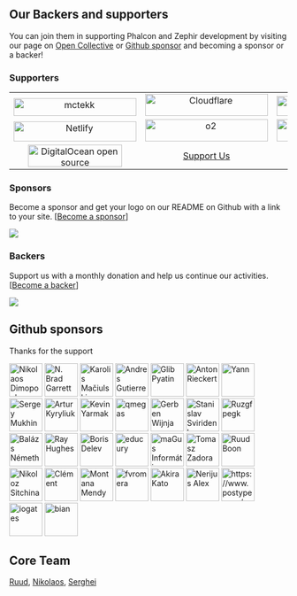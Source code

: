 ## Our Backers and supporters

You can join them in supporting Phalcon and Zephir development by visiting our page on [Open Collective](https://opencollective.com/phalcon) or [Github sponsor](https://phalcon.io/fund) and becoming a sponsor or a backer!

### Supporters

<table>
  <tbody>
    <tr>
      <td align="center" valign="bottom">
        <a href="https://mctekk.com">
          <img width="222px" height="32px" src="https://assets.phalcon.io/phalcon/images/backers/mctekk-149x34.svg" style="max-width:100%; vertical-align: bottom;" alt="mctekk">
        </a>
      </td>
      <td align="center" valign="bottom">
        <a href="https://www.cloudflare.com/">
          <img width="222px" height="40px" src="https://assets.phalcon.io/phalcon/images/backers/cloudflare.svg" style="max-width:100%;" alt="Cloudflare">
        </a>
      </td>
      <td align="center" valign="bottom">
        <a href="https://abits.com">
          <img width="222px" height="36px" src="https://assets.phalcon.io/phalcon/images/backers/abits-100x34.svg" style="max-width:100%;" alt="Abits">
        </a>
      </td>
      <td align="center" valign="bottom">
        <a href="https://algolia.com">
          <img width="222px" height="34px" src="https://assets.phalcon.io/phalcon/images/backers/algolia-725x360.svg" style="max-width:100%;" alt="Algolia">
        </a>
      </td>
    </tr>
    <tr>
    <td align="center" valign="bottom">
        <a href="https://netlify.com">
          <img width="222px" height="36px" src="https://assets.phalcon.io/phalcon/images/backers/netlify-147x40.svg" style="max-width:100%;" alt="Netlify">
        </a>
     </td>
      <td align="center" valign="bottom">
        <a href="https://odva.pro/">
          <img width="222px" height="40px" src="https://assets.phalcon.io/phalcon/images/backers/o2.svg" style="max-width:100%;" alt="o2">
        </a>
      </td>
    <td align="center" valign="bottom">   
      <a href="https://crowdin.com/">
        <img width="222px" height="40px" src="https://assets.phalcon.io/phalcon/images/backers/crowdin.png" style="max-width:100%;" alt="Crowdin">
      </a>
    </td>
     <td align="center" valign="bottom">   
      <a href="https://www.uptrends.com">
        <img width="222px" height="40px" src="https://assets.phalcon.io/phalcon/images/backers/uptrends-200x60.svg" style="max-width:100%;" alt="Uptrends Web Application Monitoring">
      </a>
    </td>
    </tr>
    <tr>
    <td align="center" valign="bottom">   
      <a href="https://www.uptrends.com">
        <img width="170px" height="40px" src="https://assets.phalcon.io/phalcon/images/backers/digitalocean.svg" style="max-width:100%;" alt="DigitalOcean open source">
      </a>
    </td>
    <td align="center" valign="center">   
      <a href="https://phalcon.io/fund">
       Support Us
      </a>
    </td>
    </tr>
  </tbody>
</table>

### Sponsors
Become a sponsor and get your logo on our README on Github with a link to your site. [[Become a sponsor](https://opencollective.com/phalcon#sponsor)]

<a href="https://opencollective.com/phalcon/#contributors">
<img src="https://opencollective.com/phalcon/tiers/sponsors.svg?avatarHeight=48&width=800">
</a>

### Backers
Support us with a monthly donation and help us continue our activities. [[Become a backer](https://opencollective.com/phalcon#backer)]

<a href="https://opencollective.com/phalcon/#contributors">
<img src="https://opencollective.com/phalcon/tiers/backers.svg?avatarHeight=48&width=800&height=200">
</a>

## Github sponsors

Thanks for the support

[//]: github-sponsors

<a href="https://github.com/niden"><img src="https://avatars2.githubusercontent.com/u/1073784?s=460&v=4" title="Nikolaos Dimopoulos" width="60" height="60"></a>
<a href="https://github.com/Brade"><img src="https://avatars.githubusercontent.com/u/46009?v=4" title="N. Brad Garrett" width="60" height="60"></a>
<a href="https://github.com/DestinyMKas"><img src="https://avatars.githubusercontent.com/u/170159?v=4" title="Karolis Mačiulskis" width="60" height="60"></a>
<a href="https://github.com/andresgutierrez"><img src="https://avatars.githubusercontent.com/u/213590?v=4" title="Andres Gutierrez" width="60" height="60"></a>
<a href="https://github.com/pyatin"><img src="https://avatars.githubusercontent.com/u/296939?v=4" title="Glib Pyatin" width="60" height="60"></a>
<a href="https://github.com/alrieckert"><img src="https://avatars1.githubusercontent.com/u/452786?s=460&v=4" title="Anton Rieckert" width="60" height="60"></a>
<a href="https://github.com/yannux"><img src="https://avatars.githubusercontent.com/u/533125?s=460&u=4f1e888783d1faafaa76282e5c388501c2b2df83&v=4" title="Yann" width="60" height="60"></a>
<a href="https://github.com/sinbadxiii"><img src="https://avatars2.githubusercontent.com/u/900273?s=460&v=4" title="Sergey Mukhin" width="60" height="60"></a>
<a href="https://github.com/elcreator"><img src="https://avatars.githubusercontent.com/u/974975?v=4" title="Artur Kyryliuk" width="60" height="60"></a>
<a href="https://github.com/Ultimater"><img src="https://avatars.githubusercontent.com/u/1922199?v=4" title="Kevin Yarmak" width="60" height="60"></a>
<a href="https://github.com/qmegas"><img src="https://avatars3.githubusercontent.com/u/2444896?s=460&v=4" title="qmegas" width="60" height="60"></a>
<a href="https://github.com/gwijnja"><img src="https://avatars1.githubusercontent.com/u/2666867?s=460&u=7f358f88d53208909d808db17b382ae44d9eb48a&v=4" title="Gerben Wijnja" width="60" height="60"></a>
<a href="https://github.com/terolblade"><img src="https://avatars3.githubusercontent.com/u/3078649?s=460&v=4" title="Stanislav Sviridenko" width="60" height="60"></a>
<a href="https://github.com/Ruzgfpegk"><img src="https://avatars1.githubusercontent.com/u/3818364?s=460&v=4" title="Ruzgfpegk" width="60" height="60"></a>
<a href="https://github.com/zsilbi"><img src="https://avatars2.githubusercontent.com/u/3886658?s=460&v=4" title="Balázs Németh" width="60" height="60"></a>
<a href="https://github.com/RayHughes"><img src="https://avatars3.githubusercontent.com/u/4381883?s=460&u=16dbf2e3fbfae0892a858d6d4cc8869bfde6dd74&v=4" title="Ray Hughes" width="60" height="60"></a>
<a href="https://github.com/borisdelev"><img src="https://avatars.githubusercontent.com/u/4441663?s=460&u=be604c39153e26326f2123c6e1bfe880d5ec0947&v=4" title="Boris Delev" width="60" height="60"></a>
<a href="https://github.com/educury"><img src="https://avatars2.githubusercontent.com/u/5339278?s=460&v=4" title="educury" width="60" height="60"></a>
<a href="https://github.com/emagus"><img src="https://avatars.githubusercontent.com/u/5857789?v=4" title="maGus Informática" width="60" height="60"></a>
<a href="https://github.com/tztztztz"><img src="https://avatars.githubusercontent.com/u/7032308?v=4" title="Tomasz Zadora" width="60" height="60"></a>
<a href="https://github.com/ruudboon"><img src="https://avatars3.githubusercontent.com/u/7444246?s=460&v=4" title="Ruud Boon" width="60" height="60"></a>
<a href="https://github.com/sitchi"><img src="https://avatars.githubusercontent.com/u/11546683?v=4" title="Nikoloz Sitchinava" width="60" height="60"></a>
<a href="https://github.com/tacxticx88"><img src="https://avatars3.githubusercontent.com/u/12997062?s=460&u=5af0fbe438391ac46fb19befe0c20a4b1374e187&v=4" title="Clément" width="60" height="60"></a>
<a href="https://github.com/Montana"><img src="https://avatars3.githubusercontent.com/u/20936398?s=460&v=4" title="Montana Mendy" width="60" height="60"></a>
<a href="https://github.com/fvromera"><img src="https://avatars.githubusercontent.com/u/32909196?s=460&u=a4a6d765c836be52ab247354399d0ed1a49224fa&v=4" title="fvromera" width="60" height="60"></a>
<a href="https://github.com/ak1113"><img src="https://avatars0.githubusercontent.com/u/38716832?s=460&v=4" title="Akira Kato" width="60" height="60"></a>
<a href="https://github.com/dredasss"><img src="https://avatars1.githubusercontent.com/u/38747389?s=460&u=ee99a8bb28ee6bedbbea6325d49d4eb99080d421&v=4" title="Nerijus Alex" width="60" height="60"></a>
<a href="https://github.com/postype"><img src="https://avatars.githubusercontent.com/u/54393235?s=200&v=4" title="https://www.postype.com/" width="60" height="60"></a>
<a href="https://github.com/iogates"><img src="https://avatars.githubusercontent.com/u/86652317?s=200&v=4" title="iogates" width="60" height="60"></a>
<a href="https://github.com/bian2222"><img src="https://avatars.githubusercontent.com/u/93346543?s=60&v=4" title="bian" width="60" height="60"></a>

[//]: github-sponsors

## Core Team
[Ruud](https://github.com/ruudboon), [Nikolaos](https://github.com/niden), [Serghei](https://github.com/sergeyklay)
